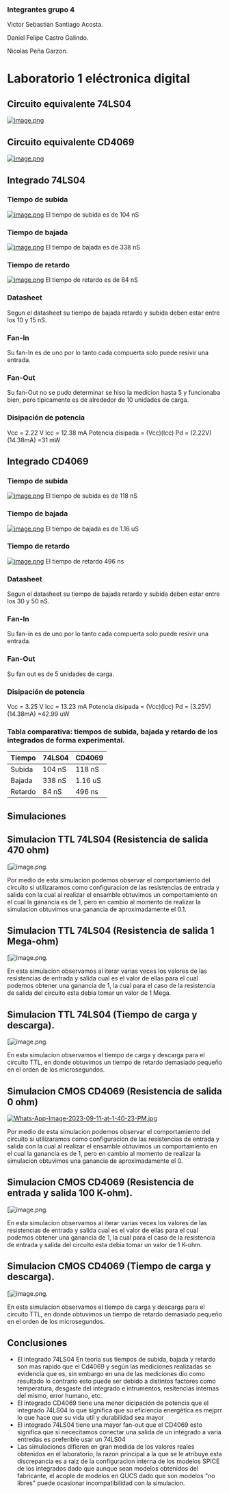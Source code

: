 ### Integrantes grupo 4
Victor Sebastian Santiago Acosta.

Daniel Felipe Castro Galindo.

Nicolas Peña Garzon.

# Laboratorio 1 eléctronica digital
## Circuito equivalente  74LS04
[![image.png](https://i.postimg.cc/bwJczFLM/image.png)](https://postimg.cc/svt0mmk9)
## Circuito equivalente  CD4069
[![image.png](https://i.postimg.cc/Vsr8tT8c/image.png)](https://postimg.cc/rzk3Xfsh)
## Integrado 74LS04
### Tiempo de subida
[![image.png](https://i.postimg.cc/XqPb4C6q/image.png)](https://postimg.cc/JHjgQtnC)
El tiempo de subida es de 104 nS
### Tiempo de bajada
[![image.png](https://i.postimg.cc/G2D1jpWs/image.png)](https://postimg.cc/njn5FncH)
El tiempo de bajada es de 338 nS
### Tiempo de retardo
[![image.png](https://i.postimg.cc/SRfmL5WF/image.png)](https://postimg.cc/N2LhBdJp)
El tiempo de retardo es de 84 nS
### Datasheet
Segun el datasheet su tiempo de bajada retardo y subida deben estar entre los 10 y 15 nS.
### Fan-In
Su fan-In es de uno por lo tanto cada compuerta solo puede resivir una entrada.
### Fan-Out
Su fan-Out no se pudo determinar se hiso la medicion  hasta 5 y funcionaba bien, pero tipicamente es de alrededor de 10 unidades de carga.
### Disipación de potencia 
Vcc = 2.22 V
Icc = 12.38 mA
Potencia disipada = (Vcc)(Icc)
Pd = (2.22V)(14.38mA) =31 mW
## Integrado CD4069
### Tiempo de subida
[![image.png](https://i.postimg.cc/KvshbghB/image.png)](https://postimg.cc/gnRTqjJ2)
El tiempo de subida es de 118 nS
### Tiempo de bajada
[![image.png](https://i.postimg.cc/htbwjJH2/image.png)](https://postimg.cc/Yv08DS2F)
El tiempo de bajada es de 1.16 uS
### Tiempo de retardo
[![image.png](https://i.postimg.cc/J48SWcFs/image.png)](https://postimg.cc/0rtVYmPv)
El tiempo de retardo 496 ns
### Datasheet
Segun el datasheet su tiempo de bajada retardo y subida deben estar entre los 30 y 50 nS.
### Fan-In
Su fan-in es de uno por lo tanto cada compuerta solo puede resivir una entrada.
### Fan-Out
Su fan out es de 5 unidades de carga.
### Disipación de potencia 
Vcc = 3.25 V
Icc = 13.23 mA
Potencia disipada = (Vcc)(Icc)
Pd = (3.25V)(14.38mA) =42.99 uW
###  Tabla comparativa: tiempos de subida, bajada y retardo de los integrados de forma experimental.
|Tiempo|74LS04| CD4069 |
| ------------ | ------------ | ------------ |
| Subida |  104 nS |  118 nS |
| Bajada  | 338 nS  |  1.16 uS |
|  Retardo |  84 nS | 496 ns  |

## Simulaciones
## Simulacion TTL 74LS04 (Resistencia de salida 470 ohm)
[![image.png](https://i.postimg.cc/BbQ96rGt/TTL-simulacion-con-valores-reales.jpg).

Por medio de esta simulacion podemos observar el comportamiento del circuito si utilizaramos como configuracion de las resistencias de entrada y salida con la cual al realizar el ensamble obtuvimos un comportamiento en el cual la ganancia es de 1, pero en cambio al momento de realizar la simulacion obtuvimos una ganancia de aproximadamente el 0.1.
## Simulacion TTL 74LS04 (Resistencia de salida 1 Mega-ohm)
[![image.png](https://i.postimg.cc/br7Qwj7j/TTL-simulacion-con-valores-ideales.jpg).

En esta simulacion observamos al iterar varias veces los valores de las resistencias de entrada y salida cual es el valor de ellas para el cual podemos obtener una ganancia de 1, la cual para el caso de la resistencia de salida del circuito esta debia tomar un valor de 1 Mega.
## Simulacion TTL 74LS04 (Tiempo de carga y descarga).
[![image.png](https://i.postimg.cc/h4fNyW04/TTL-simulacion-tiempo-de-retardo.jpg).

En esta simulacion observamos el tiempo de carga y descarga para el circuito TTL, en donde obtuvimos un tiempo de retardo demasiado pequeño en el orden de los microsegundos. 

## Simulacion CMOS CD4069 (Resistencia de salida 0 ohm)
[![Whats-App-Image-2023-09-11-at-1-40-23-PM.jpg](https://i.postimg.cc/3R40c4yN/Whats-App-Image-2023-09-11-at-1-40-23-PM.jpg)](https://postimg.cc/LYSsqs3F)

Por medio de esta simulacion podemos observar el comportamiento del circuito si utilizaramos como configuracion de las resistencias de entrada y salida con la cual al realizar el ensamble obtuvimos un comportamiento en el cual la ganancia es de 1, pero en cambio al momento de realizar la simulacion obtuvimos una ganancia de aproximadamente el 0.
## Simulacion CMOS CD4069 (Resistencia de entrada y salida 100 K-ohm).

[![image.png](https://i.postimg.cc/c1g577sr/CMOS-simulacion-con-valores-ideales.jpg).

En esta simulacion observamos al iterar varias veces los valores de las resistencias de entrada y salida cual es el valor de ellas para el cual podemos obtener una ganancia de 1, la cual para el caso de la resistencia de entrada y salida del circuito esta debia tomar un valor de 1 K-ohm.

## Simulacion CMOS CD4069 (Tiempo de carga y descarga).
[![image.png](https://i.postimg.cc/c1g577sr/CMOS-simulacion-con-valores-ideales.jpg).

En esta simulacion observamos el tiempo de carga y descarga para el circuito TTL, en donde obtuvimos un tiempo de retardo demasiado pequeño en el orden de los microsegundos. 

## Conclusiones
- El integrado 74LS04 En teoria sus tiempos de subida, bajada y retardo son mas rapido que el Cd4069 y según las mediciones realizadas se evidencia que es, sin embargo en una de las mediciones dio como resultado lo contrario esto puede ser debido a distintos factores como temperatura, desgaste del integrado e intrumentos, resitencias internas del mismo, error humano, etc.
- El integrado CD4069 tiene una menor dicipación de potencia que el integrado 74LS04 lo que significa que su eficiencia energética es mejprr lo que hace que su vida util y durabilidad sea mayor
- El integrado 74LS04 tiene una mayor fan-out que el CD4069 esto significa que si nececitamos conectar una salida de un integrado a varia entredas es preferible usar un 74LS04 
- Las simulaciones difieren en gran medida de los valores reales obtenidos en el laboratorio, la razon principal a la que se le atribuye esta discrepancia es a raiz de la configuracion interna de los modelos SPICE de los integrados dado que aunque sean modelos obtenidos del fabricante, el acople de modelos en QUCS dado que son modelos "no libres" puede ocasionar incompatibilidad con la simulacion. 



